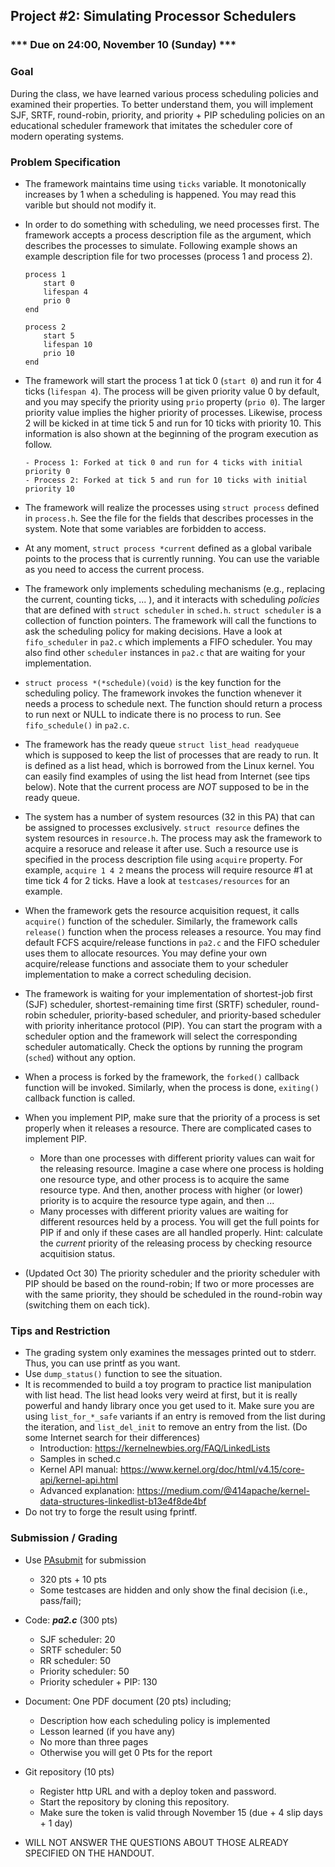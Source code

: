 ## Project #2: Simulating Processor Schedulers

### *** Due on 24:00, November 10 (Sunday) ***


### Goal

During the class, we have learned various process scheduling policies and examined their properties.
To better understand them, you will implement SJF, SRTF, round-robin, priority, and priority + PIP scheduling policies on an educational scheduler framework that imitates the scheduler core of modern operating systems.



### Problem Specification

- The framework maintains time using `ticks` variable. It monotonically increases by 1 when a scheduling is happened. You may read this varible but should not modify it.

- In order to do something with scheduling, we need processes first. The framework accepts a process description file as the argument, which describes the processes to simulate. Following example shows an example description file for two processes (process 1 and process 2).

	```
	process 1
		start 0
		lifespan 4
		prio 0
	end

	process 2
		start 5
		lifespan 10
		prio 10
	end
	```

- The framework will start the process 1 at tick 0 (`start 0`) and run it for 4 ticks (`lifespan 4`). The process will be given priority value 0 by default, and you may specify the priority using `prio` property (`prio 0`). The larger priority value implies the higher priority of processes. Likewise, process 2 will be kicked in at time tick 5 and run for 10 ticks with priority 10. This information is also shown at the beginning of the program execution as follow.
	```
	- Process 1: Forked at tick 0 and run for 4 ticks with initial priority 0
	- Process 2: Forked at tick 5 and run for 10 ticks with initial priority 10
	```

- The framework will realize the processes using `struct process` defined in `process.h`. See the file for the fields that describes processes in the system. Note that some variables are forbidden to access.

- At any moment, `struct process *current` defined as a global varibale points to the process that is currently running. You can use the variable as you need to access the current process.

- The framework only implements scheduling mechanisms (e.g., replacing the current, counting ticks, ... ), and it interacts with scheduling *policies* that are defined with `struct scheduler` in `sched.h`. `struct scheduler` is a collection of function pointers. The framework will call the functions to ask the scheduling policy for making decisions. Have a look at `fifo_scheduler` in `pa2.c` which implements a FIFO scheduler. You may also find other `scheduler` instances in `pa2.c` that are waiting for your implementation.

- `struct process *(*schedule)(void)` is the key function for the scheduling policy. The framework invokes the function whenever it needs a process to schedule next. The function should return a process to run next or NULL to indicate there is no process to run. See `fifo_schedule()` in `pa2.c`.

- The framework has the ready queue `struct list_head readyqueue` which is supposed to keep the list of processes that are ready to run. It is defined as a list head, which is borrowed from the Linux kernel. You can easily find examples of using the list head from Internet (see tips below). Note that the current process are *NOT* supposed to be in the ready queue.

- The system has a number of system resources (32 in this PA) that can be assigned to processes exclusively. `struct resource` defines the system resources in `resource.h`. The process may ask the framework to acquire a resoruce and release it after use. Such a resource use is specified in the process description file using `acquire` property. For example, `acquire 1 4 2` means the process will require resource #1 at time tick 4 for 2 ticks. Have a look at `testcases/resources` for an example.

- When the framework gets the resource acquisition request, it calls `acquire()` function of the scheduler. Similarly, the framework calls `release()` function when the process releases a resource. You may find default FCFS acquire/release functions in `pa2.c` and the FIFO scheduler uses them to allocate resources. You may define your own acquire/release functions and associate them to your scheduler implementation to make a correct scheduling decision.

- The framework is waiting for your implementation of shortest-job first (SJF) scheduler, shortest-remaining time first (SRTF) scheduler, round-robin scheduler, priority-based scheduler, and priority-based scheduler with priority inheritance protocol (PIP). You can start the program with a scheduler option and the framework will select the corresponding scheduler automatically. Check the options by running the program (`sched`) without any option.

- When a process is forked by the framework, the `forked()` callback function will be invoked. Similarly, when the process is done, `exiting()` callback function is called.

- When you implement PIP, make sure that the priority of a process is set properly when it releases a resource. There are complicated cases to implement PIP.
	- More than one processes with different priority values can wait for the releasing resource. Imagine a case where one process is holding one resource type, and other process is to acquire the same resource type. And then, another process with higher (or lower) priority is to acquire the resource type again, and then ...
	- Many processes with different priority values are waiting for different resources held by a process.
	You will get the full points for PIP if and only if these cases are all handled properly. Hint: calculate the *current* priority of the releasing process by checking resource acquitision status.


- (Updated Oct 30) The priority scheduler and the priority scheduler with PIP should be based on the round-robin; If two or more processes are with the same priority, they should be scheduled in the round-robin way (switching them on each tick).


### Tips and Restriction

- The grading system only examines the messages printed out to stderr. Thus, you can use printf as you want.
- Use `dump_status()` function to see the situation.
- It is recommended to build a toy program to practice list manipulation with list head. The list head looks very weird at first, but it is really powerful and handy library once you get used to it. Make sure you are using `list_for_*_safe` variants if an entry is removed from the list during the iteration, and `list_del_init` to remove an entry from the list. (Do some Internet search for their differences)
	- Introduction: https://kernelnewbies.org/FAQ/LinkedLists
	- Samples in sched.c
	- Kernel API manual: https://www.kernel.org/doc/html/v4.15/core-api/kernel-api.html
	- Advanced explanation: https://medium.com/@414apache/kernel-data-structures-linkedlist-b13e4f8de4bf
- Do not try to forge the result using fprintf.



### Submission / Grading

- Use [PAsubmit](https://sslab.ajou.ac.kr/pasubmit) for submission
	- 320 pts + 10 pts 
	- Some testcases are hidden and only show the final decision (i.e., pass/fail);

- Code: ***pa2.c*** (300 pts)
	- SJF scheduler: 20
	- SRTF scheduler: 50
	- RR scheduler:  50
	- Priority scheduler: 50
	- Priority scheduler + PIP: 130

- Document: One PDF document (20 pts) including;
	- Description how each scheduling policy is implemented
	- Lesson learned (if you have any)
	- No more than three pages
	- Otherwise you will get 0 Pts for the report

- Git repository (10 pts)
	- Register http URL and with a deploy token and password.
	- Start the repository by cloning this repository.
	- Make sure the token is valid through November 15 (due + 4 slip days + 1 day)

- WILL NOT ANSWER THE QUESTIONS ABOUT THOSE ALREADY SPECIFIED ON THE HANDOUT.
